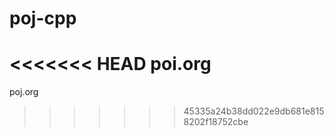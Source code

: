 poj-cpp
=======

<<<<<<< HEAD
poi.org
=======
poj.org
>>>>>>> 45335a24b38dd022e9db681e8158202f18752cbe
